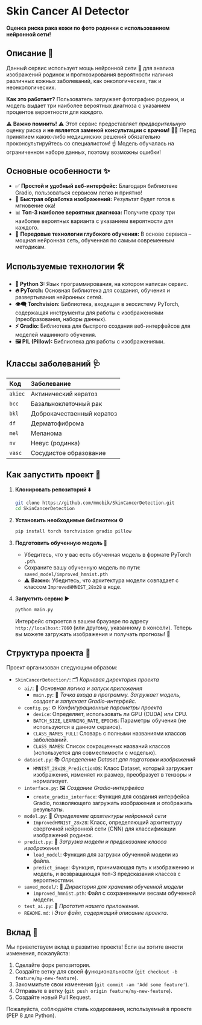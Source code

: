# Skin Cancer AI Detector 

 **Оценка риска рака кожи по фото родинки с использованием нейронной сети!** 

## Описание 📝

Данный сервис использует мощь нейронной сети 🧠 для анализа изображений родинок и прогнозирования вероятности наличия различных кожных заболеваний, как онкологических, так и неонкологических.

**Как это работает?** Пользователь загружает фотографию родинки, и модель выдает три наиболее вероятных диагноза с указанием процентов вероятности для каждого.

⚠️ **Важно помнить!** ⚠️ Этот сервис предоставляет *предварительную* оценку риска и **не является заменой консультации с врачом!** 👩‍⚕️ Перед принятием каких-либо медицинских решений обязательно проконсультируйтесь со специалистом! ☝️ Модель обучалась на ограниченном наборе данных, поэтому возможны ошибки!

## Основные особенности ✨

*   ✅ **Простой и удобный веб-интерфейс:** Благодаря библиотеке Gradio, пользоваться сервисом легко и приятно!
*   🚀 **Быстрая обработка изображений:** Результат будет готов в мгновение ока!
*   📊 **Топ-3 наиболее вероятных диагноза:** Получите сразу три наиболее вероятных варианта с указанием вероятности для каждого.
*   🧠 **Передовые технологии глубокого обучения:** В основе сервиса – мощная нейронная сеть, обученная по самым современным методикам.

## Используемые технологии 🛠️

*   **🐍 Python 3:** Язык программирования, на котором написан сервис.
*   **🔥 PyTorch:** Основная библиотека для создания, обучения и развертывания нейронных сетей.
*   **👁️‍🗨️ Torchvision:** Библиотека, входящая в экосистему PyTorch, содержащая инструменты для работы с изображениями (преобразования, наборы данных).
*   **⚡ Gradio:** Библиотека для быстрого создания веб-интерфейсов для моделей машинного обучения.
*   **🖼️ PIL (Pillow):** Библиотека для работы с изображениями.

## Классы заболеваний 🩺

| Код   | Заболевание                 |
| :---- | :-------------------------- |
| `akiec` | Актинический кератоз       |
| `bcc`   | Базальноклеточный рак       |
| `bkl`   | Доброкачественный кератоз   |
| `df`    | Дерматофиброма              |
| `mel`   | Меланома                    |
| `nv`    | Невус (родинка)             |
| `vasc`  | Сосудистое образование      |

## Как запустить проект 🚀

1.  **Клонировать репозиторий ⬇️**

    ```bash
    git clone https://github.com/mmobik/SkinCancerDetection.git
    cd SkinCancerDetection
    ```

2.  **Установить необходимые библиотеки ⚙️**

    ```bash
    pip install torch torchvision gradio pillow
    ```

3.  **Подготовить обученную модель 🧠**

    *   Убедитесь, что у вас есть обученная модель в формате PyTorch `.pth`.
    *   Сохраните вашу обученную модель по пути: `saved_model/improved_hmnist.pth`
    *   ⚠️ **Важно:** Убедитесь, что архитектура модели совпадает с классом `ImprovedHMNIST_28x28` в коде.

4.  **Запустить сервис ▶️**

    ```bash
    python main.py
    ```

    Интерфейс откроется в вашем браузере по адресу `http://localhost:7860` (или другому, указанному в консоли). Теперь вы можете загружать изображения и получать прогнозы! 🎉

## Структура проекта 📂

Проект организован следующим образом:

- `SkinCancerDetection/`: 🗂️ *Корневая директория проекта*
  - `ai/`: 🧠 *Основная логика и запуск приложения*
    - `main.py`: 🔑 *Точка входа в программу. Загружает модель, создает и запускает Gradio-интерфейс.*
  - `config.py`: ⚙️ *Конфигурационные параметры проекта*
    - `device`: Определяет, использовать ли GPU (CUDA) или CPU.
    - `BATCH_SIZE`, `LEARNING_RATE`, `EPOCHS`: Параметры обучения (не используются в данном сервисе).
    - `CLASS_NAMES_FULL`: Словарь с полными названиями классов заболеваний.
    - `CLASS_NAMES`: Список сокращенных названий классов (используется для совместимости с моделью).
  - `dataset.py`: 📚 *Определение Dataset для подготовки изображений*
    - `HMNIST_28x28_PredictionDS`: Класс Dataset, который загружает изображения, изменяет их размер, преобразует в тензоры и нормализует.
  - `interface.py`: 🖼️ *Создание Gradio-интерфейса*
    - `create_gradio_interface`: Функция для создания интерфейса Gradio, позволяющего загружать изображения и отображать результаты.
  - `model.py`: 🤖 *Определение архитектуры нейронной сети*
    - `ImprovedHMNIST_28x28`: Класс, определяющий архитектуру сверточной нейронной сети (CNN) для классификации изображений родинок.
  - `predict.py`: 🔮 *Загрузка модели и предсказание класса изображения*
    - `load_model`: Функция для загрузки обученной модели из файла.
    - `predict_image`: Функция, принимающая путь к изображению и модель, и возвращающая топ-3 предсказания классов с вероятностями.
  - `saved_model/`: 💾 *Директория для хранения обученной модели*
    - `improved_hmnist.pth`: Файл с сохраненными весами обученной модели.
  - `test_ai.py`: 🧪 *Прототип нашего приложения*.
  - `README.md`: ℹ️ *Этот файл, содержащий описание проекта*.

## Вклад 🤝

Мы приветствуем вклад в развитие проекта! Если вы хотите внести изменения, пожалуйста:

1.  Сделайте форк репозитория.
2.  Создайте ветку для своей функциональности (`git checkout -b feature/my-new-feature`).
3.  Закоммитьте свои изменения (`git commit -am 'Add some feature'`).
4.  Отправьте в ветку (`git push origin feature/my-new-feature`).
5.  Создайте новый Pull Request.

Пожалуйста, соблюдайте стиль кодирования, используемый в проекте (PEP 8 для Python).
